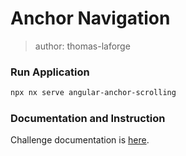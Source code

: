 # Anchor Navigation

> author: thomas-laforge

### Run Application

```bash
npx nx serve angular-anchor-scrolling
```

### Documentation and Instruction

Challenge documentation is [here](https://angular-challenges.vercel.app/challenges/angular/21-achor-scrolling/).
